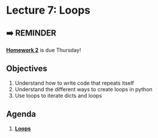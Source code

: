 <!---
{"next":"Lectures/Lecture8.md","title":"Loops"}
-->

# Lecture 7: Loops

## ➡️ REMINDER
**[Homework 2](../Homework/hwk2.md)** is due Thursday!

## Objectives

1. Understand how to write code that repeats itself
2. Understand the different ways to create loops in python
3. Use loops to iterate dicts and loops


## Agenda

1. **[Loops](../Topics/loops.md)**
